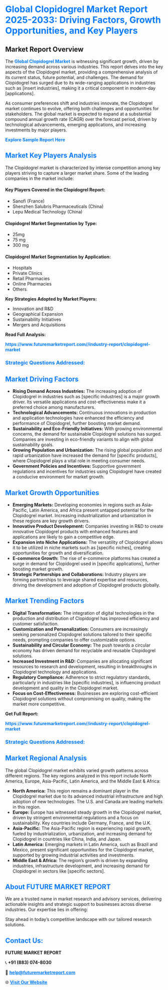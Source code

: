 <h1 style="color: #007BFF;">Global Clopidogrel Market Report 2025-2033: Driving Factors, Growth Opportunities, and Key Players</h1>

<section id="overview">
<h2>Market Report Overview</h2>
<p>The <a href="https://www.futuremarketreport.com//industry-report/clopidogrel-market" style="color: #007BFF; text-decoration: none;"><strong>Global Clopidogrel Market</strong></a> is witnessing significant growth, driven by increasing demand across various industries. This report delves into the key aspects of the Clopidogrel market, providing a comprehensive analysis of its current status, future potential, and challenges. The demand for Clopidogrel has surged due to its wide-ranging applications in industries such as [insert industries], making it a critical component in modern-day [applications].</p>
<p>As consumer preferences shift and industries innovate, the Clopidogrel market continues to evolve, offering both challenges and opportunities for stakeholders. The global market is expected to expand at a substantial compound annual growth rate (CAGR) over the forecast period, driven by technological advancements, emerging applications, and increasing investments by major players.</p>
</section>

<section id="overview">
<p><a href="https://www.futuremarketreport.com//request-sample/reportId=45931" style="color: #007BFF; text-decoration: none;"><strong>Explore Sample Report Here</strong></a></p>
</section>

<section id="key-players">
<h2 style="color: #007BFF;">Market Key Players Analysis</h2>
<p>The Clopidogrel market is characterized by intense competition among key players striving to capture a larger market share. Some of the leading companies in the market include:</p>
<h4>Key Players Covered in the Clopidogrel Report:</h4>
<ul><li>Sanofi (France)</li><li>Shenzhen Salubris Pharmaceuticals (China)</li><li>Lepu Medical Technology (China)</li></ul>
<h4>Clopidogrel Market Segmentation by Type:</h4>
<ul><li>25mg</li><li>75 mg</li><li>300 mg</li></ul>

<h4>Clopidogrel Market Segmentation by Application:</h4>
<ul><li>Hospitals</li><li>Private Clinics</li><li>Retail Pharmacies</li><li>Online Pharmacies</li><li>Others</li></ul>
<p><strong>Key Strategies Adopted by Market Players:</strong></p>
<ul>
<li>Innovation and R&D</li>
<li>Geographical Expansion</li>
<li>Sustainability Initiatives</li>
<li>Mergers and Acquisitions</li>
</ul>
</section>

<section>
<p><strong>Read Full Analysis: </strong></p><a href="https://www.futuremarketreport.com//industry-report/clopidogrel-market" style="color: #007BFF; text-decoration: none;"><strong>https://www.futuremarketreport.com//industry-report/clopidogrel-market</strong></a>
<h3 style="color: #007BFF;">Strategic Questions Addressed:</h3>
</section>

<section id="driving-factors">
<h2 style="color: #007BFF;">Market Driving Factors</h2>
<ul>
<li><strong>Rising Demand Across Industries:</strong> The increasing adoption of Clopidogrel in industries such as [specific industries] is a major growth driver. Its versatile applications and cost-effectiveness make it a preferred choice among manufacturers.</li>
<li><strong>Technological Advancements:</strong> Continuous innovations in production and application technologies have enhanced the efficiency and performance of Clopidogrel, further boosting market demand.</li>
<li><strong>Sustainability and Eco-Friendly Initiatives:</strong> With growing environmental concerns, the demand for sustainable Clopidogrel solutions has surged. Companies are investing in eco-friendly variants to align with global sustainability goals.</li>
<li><strong>Growing Population and Urbanization:</strong> The rising global population and rapid urbanization have increased the demand for [specific products], where Clopidogrel plays a vital role in meeting consumer needs.</li>
<li><strong>Government Policies and Incentives:</strong> Supportive government regulations and incentives for industries using Clopidogrel have created a conducive environment for market growth.</li>
</ul>
</section>

<section id="growth-opportunities">
<h2 style="color: #007BFF;">Market Growth Opportunities</h2>
<ul>
<li><strong>Emerging Markets:</strong> Developing economies in regions such as Asia-Pacific, Latin America, and Africa present untapped potential for the Clopidogrel market. Increasing industrialization and urbanization in these regions are key growth drivers.</li>
<li><strong>Innovative Product Development:</strong> Companies investing in R&D to create innovative Clopidogrel products with enhanced features and applications are likely to gain a competitive edge.</li>
<li><strong>Expansion into Niche Applications:</strong> The versatility of Clopidogrel allows it to be utilized in niche markets such as [specific niches], creating opportunities for growth and diversification.</li>
<li><strong>E-commerce Growth:</strong> The rise of e-commerce platforms has created a surge in demand for Clopidogrel used in [specific applications], further boosting market growth.</li>
<li><strong>Strategic Partnerships and Collaborations:</strong> Industry players are forming partnerships to leverage shared expertise and resources, driving the development and adoption of Clopidogrel products globally.</li>
</ul>
</section>

<section id="trending-factors">
<h2 style="color: #007BFF;">Market Trending Factors</h2>
<ul>
<li><strong>Digital Transformation:</strong> The integration of digital technologies in the production and distribution of Clopidogrel has improved efficiency and customer satisfaction.</li>
<li><strong>Customization and Personalization:</strong> Consumers are increasingly seeking personalized Clopidogrel solutions tailored to their specific needs, prompting companies to offer customizable options.</li>
<li><strong>Sustainability and Circular Economy:</strong> The push towards a circular economy has driven demand for recyclable and reusable Clopidogrel solutions.</li>
<li><strong>Increased Investment in R&D:</strong> Companies are allocating significant resources to research and development, resulting in breakthroughs in Clopidogrel technology and applications.</li>
<li><strong>Regulatory Compliance:</strong> Adherence to strict regulatory standards, particularly in industries like [specific industries], is influencing product development and quality in the Clopidogrel market.</li>
<li><strong>Focus on Cost-Effectiveness:</strong> Businesses are exploring cost-efficient Clopidogrel solutions without compromising on quality, making the market more competitive.</li>
</ul>
</section>

<section>
<p><strong>Get Full Report: </strong></p><a href="https://www.futuremarketreport.com//industry-report/clopidogrel-market" style="color: #007BFF; text-decoration: none;"><strong>https://www.futuremarketreport.com//industry-report/clopidogrel-market</strong></a>
<h3 style="color: #007BFF;">Strategic Questions Addressed:</h3>
</section>


<section id="regional-analysis">
<h2 style="color: #007BFF;">Market Regional Analysis</h2>
<p>The global Clopidogrel market exhibits varied growth patterns across different regions. The key regions analyzed in this report include North America, Europe, Asia-Pacific, Latin America, and the Middle East & Africa:</p>
<ul>
<li><strong>North America:</strong> This region remains a dominant player in the Clopidogrel market due to its advanced industrial infrastructure and high adoption of new technologies. The U.S. and Canada are leading markets in this region.</li>
<li><strong>Europe:</strong> Europe has witnessed steady growth in the Clopidogrel market, driven by stringent environmental regulations and a focus on sustainability. Key countries include Germany, France, and the U.K.</li>
<li><strong>Asia-Pacific:</strong> The Asia-Pacific region is experiencing rapid growth, fueled by industrialization, urbanization, and increasing demand for Clopidogrel in countries like China, India, and Japan.</li>
<li><strong>Latin America:</strong> Emerging markets in Latin America, such as Brazil and Mexico, present significant opportunities for the Clopidogrel market, supported by growing industrial activities and investments.</li>
<li><strong>Middle East & Africa:</strong> The region’s growth is driven by expanding industries, infrastructure development, and increasing demand for Clopidogrel in sectors like [specific sectors].</li>
</ul>
</section>

<footer>
<h2 style="color: #007BFF;">About FUTURE MARKET REPORT</h2>
<p>We are a trusted name in market research and advisory services, delivering actionable insights and strategic support to businesses across diverse industries. Our expertise lies in offering:</p>

<p>Stay ahead in today’s competitive landscape with our tailored research solutions.</p>

<h2 style="color: #007BFF;">Contact Us:</h2>
<p><strong>FUTURE MARKET REPORT</strong></p>
<p>📞 <strong>+91 (883) 074-8030</strong></p>
<p>📧 <strong><a href="mailto:help@futuremarketreport.com" style="color: #007BFF;">help@futuremarketreport.com</a></strong></p>
<p>🌐 <strong><a href="https://www.futuremarketreport.com/" style="color: #007BFF;">Visit Our Website</a></strong></p>
</footer>
